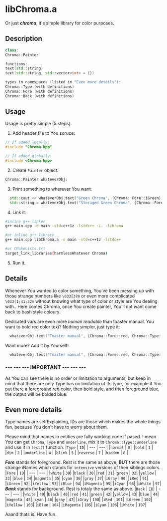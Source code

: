 # libChroma.a
Or just **_chroma_**, it's simple library for color purposes.

## Description

```c++
class:
Chroma::Painter

functions:
text(std::string)
text(std::string, std::vector<int> = {})

types in namespaces (listed in "Even more details"):
Chroma::Type (with definitions)
Chroma::Fore (with definitions)
Chroma::Back (with definitions)
```

## Usage
Usage is pretty simple (5 steps):
1. Add header file to You soruce:

```c++
// If added locally:
#include "Chroma.hpp"

// If added globally:
#include <Chroma.hpp>
```

2. Create `Painter` object:

```c++
Chroma::Painter whateverObj;
```

3. Print something to wherever You want:

```c++
  std::cout << whateverObj.text("Green Chroma", {Chroma::Fore::iGreen}) << std::endl;
  std::string = whateverObj.text("Storaged Green Chroma", {Chroma::Fore::iGreen});
```

4. Link it:

```bash
#inline g++ linker
g++ main.cpp -o main -std=c++1z -lstdc++ -L. -lchroma

#or inline g++ library
g++ main.cpp libChroma.a -o main -std=c++1z -lstdc++

#or CMakeLists.txt
target_link_libraries(harmlessWhatever Chroma)
```

5. Run it.

## Details
Whenever You wanted to color something, You've been messing up with those strange numbers like `\033[37m` or even more complicated `\033[1;41;32m` without knowing what type of color or style are You dealing with.. Here comes Chroma, once You create painter, You'll not want come back to bash style colours. 

Dedicated vars are even more *human readable* than toaster manual. You want to bold red color text? Nothing simpler, just type it:

```c++
  whateverObj.text("Toaster manual", {Chroma::Fore::red, Chroma::Type::bold});
```

Want more? Add it by Yourself!

```c++
  whateverObj.text("Toaster manual", {Chroma::Fore::red, Chroma::Type::bold, Chroma::Back::blue, Chroma::Type::reverse, Chroma::Type::underline}, );
```

### **--- --- --- IMPORTANT --- --- ---**

As You can see there is no order or limitation to arguments, but keep in mind that there are only Type has no limitation of its type, for example if You put there a foreground red color, then bold style, and then foreground blue, the output will be bolded blue.

## Even more details
Type names are selfExplaining, IDs are those which makes the whole things fun, because You don't have to worry about them.

Please mind that names in entities are fully working code if pased. I mean You can get `Chroma`, `Type` and `underline`, mix it to `Chroma::Type::underline` and use it in `text()` function.
|`Type` | `ID`|
| --- | --- |
|`normal` | `0` |
|`bold` | `1` |
|`dim` | `2` |
|`underline` | `4` |
|`blink` | `5` |
|`reverse` | `7` |
|`hidden` | `8` |

**_Fore_** stands for foreground. Rest is the same as above, __BUT__ there are those strange iNames which stands for `intensive` versions of their siblings colors.
|`Fore` | `ID`|
| --- | --- |
|`white` | `39`|
|`black` | `30`|
|`red` | `31`|
|`green` | `32`|
|`yellow` | `33`|
|`blue` | `34`|
|`magenta` | `35`|
|`cyan` | `36`|
|`gray` | `37`|
|`iGray` | `90`|
|`iRed` | `91`|
|`iGreen` | `92`|
|`iYellow` | `93`|
|`iBlue` | `94`|
|`iMagenta` | `95`|
|`iCyan` | `96`|
|`iWhite` | `97`|
**_Back_** stands for background. Rest is totaly the same as above.
|`Back` | `ID`|
| --- | --- |
|`white` | `49`|
|`black` | `40`|
|`red` | `41`|
|`green` | `42`|
|`yellow` | `43`|
|`blue` | `44`|
|`magenta` | `45`|
|`cyan` | `46`|
|`gray` | `47`|
|`iGray` | `100`|
|`iRed` | `101`|
|`iGreen` | `102`|
|`iYellow` | `103`|
|`iBlue` | `104`|
|`iMagenta` | `105`|
|`iCyan` | `106`|
|`iWhite` | `107`|

Aaand thats is. Have fun.
